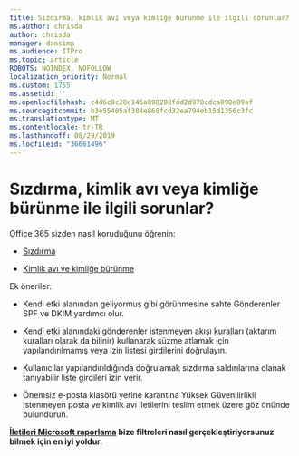 ```yaml
---
title: Sızdırma, kimlik avı veya kimliğe bürünme ile ilgili sorunlar?
ms.author: chrisda
author: chrisda
manager: dansimp
ms.audience: ITPro
ms.topic: article
ROBOTS: NOINDEX, NOFOLLOW
localization_priority: Normal
ms.custom: 1755
ms.assetid: ''
ms.openlocfilehash: c4d6c9c28c146a098288fdd2d978cdca098e89af
ms.sourcegitcommit: b3e55405af384e868fcd32ea794eb15d1356c3fc
ms.translationtype: MT
ms.contentlocale: tr-TR
ms.lasthandoff: 08/29/2019
ms.locfileid: "36661496"
---
```

# <a name="issues-with-spoofing-phishing-or-impersonation"></a>Sızdırma, kimlik avı veya kimliğe bürünme ile ilgili sorunlar?

Office 365 sizden nasıl koruduğunu öğrenin:

- [Sızdırma](https://docs.microsoft.com/office365/securitycompliance/anti-spoofing-protection)

- [Kimlik avı ve kimliğe bürünme](https://docs.microsoft.com/office365/securitycompliance/atp-anti-phishing)

Ek öneriler:

- Kendi etki alanından geliyormuş gibi görünmesine sahte Gönderenler SPF ve DKIM yardımcı olur.

- Kendi etki alanındaki gönderenler istenmeyen akışı kuralları (aktarım kuralları olarak da bilinir) kullanarak süzme atlamak için yapılandırılmamış veya izin listesi girdilerini doğrulayın.

- Kullanıcılar yapılandırıldığında doğrulamak sızdırma saldırılarına olanak tanıyabilir liste girdileri izin verir.

- Önemsiz e-posta klasörü yerine karantina Yüksek Güvenilirlikli istenmeyen posta ve kimlik avı iletilerini teslim etmek üzere göz önünde bulundurun.

**[İletileri Microsoft raporlama](https://support.office.com/article/b5caa9f1-cdf3-4443-af8c-ff724ea719d2) bize filtreleri nasıl gerçekleştiriyorsunuz bilmek için en iyi yoldur.**
